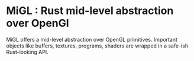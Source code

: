 MiGL : Rust mid-level abstraction over OpenGl
==================================================

MiGL offers a mid-level abstraction over OpenGL primitives. Important objects like buffers, textures, programs, shaders are wrapped in a safe-ish Rust-looking API.
